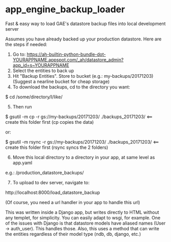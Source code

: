# app_engine_backup_loader
Fast &amp; easy way to load GAE's datastore backup files into local development server

Assumes you have already backed up your production datastore.  Here are the steps if needed:

1) Go to: https://ah-builtin-python-bundle-dot-YOURAPPNAME.appspot.com/_ah/datastore_admin?app_id=s~YOURAPPNAME
2) Select the entities to back up
3) Hit "Backup Entities".  Store to bucket (e.g.: my-backups/20171203) (Suggest a nearline bucket for cheap storage)
4) To download the backups, cd to the directory you want: 

$ cd /some/directory/I/like/

5) Then run  

$ gsutil -m cp -r gs://my-backups/20171203/ ./backups_20171203/ <== create this folder first (cp copies the data)

or:

$ gsutil  -m rsync -r gs://my-backups/20171203/ ./backups_20171203/ <== create this folder first (rsync syncs the 2 folders)

6) Move this local directory to a directory in your app, at same level as app.yaml

e.g.: /production_datastore_backups/

7) To upload to dev server, navigate to:

http://localhost:8000/load_datastore_backup

(Of course, you need a url handler in your app to handle this url)

This was written inside a Django app, but writes directly to HTML without any templet, for simplicity.  You can easily adapt to wsgi, for example.  One of the issues with Django is that datastore models have aliased names (User -> auth_user).  This handles those.  Also, this uses a method that can write the entities regardless of their model type (ndb, db, django, etc.)
